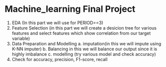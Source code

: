 # Machine_learning Final Project
1. EDA (In this part we will use for PERIOD==3)
2. Feature Selection (in this part we will create a desicion tree for various features and select features which show correlation from our target variable)
3. Data Preparation and Modelling
   a. imputation(in this we will impute using K-NN imputer)
   b. Balancing in this we will balance our output since it is highly imbalance
   c. modelling (try various model and check accuracy)
4. Check for accuracy, precision, F1-score, recall
